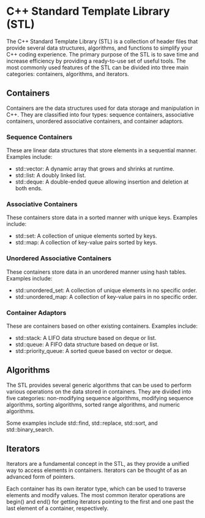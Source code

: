 # C++ Standard Template Library (STL)

The C++ Standard Template Library (STL) is a collection of header files that provide several data structures, algorithms, and functions to simplify your C++ coding experience.
The primary purpose of the STL is to save time and increase efficiency by providing a ready-to-use set of useful tools.
The most commonly used features of the STL can be divided into three main categories: containers, algorithms, and iterators.

## Containers

Containers are the data structures used for data storage and manipulation in C++.
They are classified into four types: sequence containers, associative containers, unordered associative containers, and container adaptors.

### Sequence Containers

These are linear data structures that store elements in a sequential manner. Examples include:

- std::vector: A dynamic array that grows and shrinks at runtime.
- std::list: A doubly linked list.
- std::deque: A double-ended queue allowing insertion and deletion at both ends.

### Associative Containers

These containers store data in a sorted manner with unique keys. Examples include:

- std::set: A collection of unique elements sorted by keys.
- std::map: A collection of key-value pairs sorted by keys.

### Unordered Associative Containers

These containers store data in an unordered manner using hash tables. Examples include:

- std::unordered_set: A collection of unique elements in no specific order.
- std::unordered_map: A collection of key-value pairs in no specific order.

### Container Adaptors

These are containers based on other existing containers. Examples include:

- std::stack: A LIFO data structure based on deque or list.
- std::queue: A FIFO data structure based on deque or list.
- std::priority_queue: A sorted queue based on vector or deque.

## Algorithms

The STL provides several generic algorithms that can be used to perform various operations on the data stored in containers.
They are divided into five categories: non-modifying sequence algorithms, modifying sequence algorithms, sorting algorithms, sorted range algorithms, and numeric algorithms.

Some examples include std::find, std::replace, std::sort, and std::binary_search.

## Iterators

Iterators are a fundamental concept in the STL, as they provide a unified way to access elements in containers.
Iterators can be thought of as an advanced form of pointers.

Each container has its own iterator type, which can be used to traverse elements and modify values.
The most common iterator operations are begin() and end() for getting iterators pointing to the first and one past the last element of a container, respectively.
